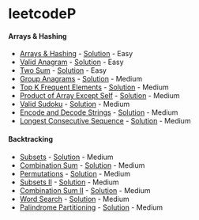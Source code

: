 # leetcodeP

#### Arrays & Hashing

- [Arrays & Hashing](https://leetcode.com/problems/contains-duplicate/) - [Solution](./src/neetcode/arrayHashing/ArraysHashing.java) -
  Easy
- [Valid Anagram](https://leetcode.com/problems/valid-anagram/) - [Solution](./src/neetcode/arrayHashing/ValidAnagram.java) -
  Easy
- [Two Sum](https://leetcode.com/problems/two-sum/) - [Solution](./src/neetcode/arrayHashing/TwoSum.java) - Easy
- [Group Anagrams](https://leetcode.com/problems/group-anagrams/) - [Solution](./src/neetcode/arrayHashing/GroupAnagrams.java) -
  Medium
- [Top K Frequent Elements](https://leetcode.com/problems/top-k-frequent-elements/) - [Solution](./src/neetcode/arrayHashing/TopKFrequentElements.java) -
  Medium
- [Product of Array Except Self](https://leetcode.com/problems/product-of-array-except-self/) - [Solution](./src/neetcode/arrayHashing/ProductOfArrayExceptSelf.java) -
  Medium
- [Valid Sudoku](https://leetcode.cn/problems/valid-sudoku/) - [Solution](./src/neetcode/arrayHashing/ValidSudoku.java) -
  Medium
- [Encode and Decode Strings](https://www.lintcode.com/problem/659/) - [Solution](./src/neetcode/arrayHashing/EncodeAndDecodeStrings.java) -
  Medium
- [Longest Consecutive Sequence](https://leetcode.com/problems/longest-consecutive-sequence/) - [Solution](./src/neetcode/arrayHashing/LongestConsecutiveSequence.java) -
  Medium

#### Backtracking

- [Subsets](https://leetcode.com/problems/subsets/) - [Solution](./src/neetcode/backtracking/Subsets.java)  - Medium
- [Combination Sum](https://leetcode.com/problems/combination-sum/) - [Solution](./src/neetcode/backtracking/CombinationSum.java)  -
  Medium
- [Permutations](https://leetcode.com/problems/permutations/) - [Solution](./src/neetcode/backtracking/Permutations.java) -
  Medium
- [Subsets II](https://leetcode.com/problems/subsets-ii/) - [Solution](./src/neetcode/backtracking/SubsetsII.java) -
  Medium
- [Combination Sum II](https://leetcode.com/problems/combination-sum-ii/) - [Solution](./src/neetcode/backtracking/CombinationSumII.java) -
  Medium
- [Word Search](https://leetcode.com/problems/word-search/) - [Solution](./src/neetcode/backtracking/WordSearch.java) -
  Medium
- [Palindrome Partitioning](https://leetcode.com/problems/palindrome-partitioning/) - [Solution](./src/neetcode/backtracking/PalindromePartitioning.java) -
  Medium
